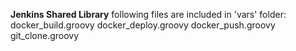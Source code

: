**Jenkins Shared Library**
following files are included in 'vars' folder: 
docker_build.groovy
docker_deploy.groovy
docker_push.groovy
git_clone.groovy
